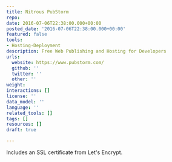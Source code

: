 ```yaml
---
title: Nitrous PubStorm
repo: 
date: 2016-07-06T22:38:00.000+00:00
posted_date: '2016-07-06T22:38:00.000+00:00'
featured: false
tools:
- Hosting-Deployment
description: Free Web Publishing and Hosting for Developers
urls:
  website: https://www.pubstorm.com/
  github: ''
  twitter: ''
  other: ''
weight: 
interactions: []
license: ''
data_model: ''
language: ''
related_tools: []
tags: []
resources: []
draft: true

---
```

Includes an SSL certificate from Let's Encrypt.